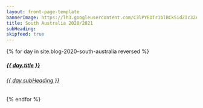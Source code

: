 ```yaml
---
layout: front-page-template
bannerImage: https://lh3.googleusercontent.com/C3lPYEDTr1blBCkSidZIc32Agyd39Hg0LL9GFnX3TPe4onCEWSobxR_EN1ka5HgNVlr1351Xzje2H16TvHTcKBm7eR_DDhibYmaVDIUyzOmtaV_QBBabpj-818Y8eGI4bmB8QAjzb98=w2400
title: South Australia 2020/2021
subHeading: 
skipfeed: true
---
```


<div class="text-uppercase adventure-list experience">
  {% for day in site.blog-2020-south-australia reversed %}
    <div class="col-md-6 col-sm-6 animated fadeInUp" data-wow-delay="0.1s" data-wow-duration="1s">
      <a href="{{day.url | prepend: site.baseurl}}">
        <img src="{{ day.bannerImage }}"  alt="" class="img-responsive">
        <div class="overlay-lnk text-uppercase text-center">
          <i class="icon icon-streetsign"></i>
          <h5>{{ day.title }}</h5>
          <h6>{{ day.subHeading }}</h6>
        </div>
      </a>
    </div>
  {% endfor %}
</div>

